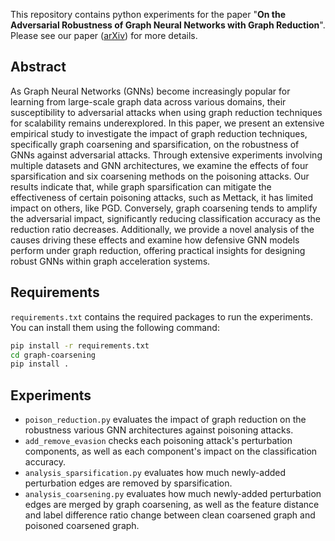 This repository contains python experiments for the paper "**On the Adversarial Robustness of Graph Neural Networks with Graph Reduction**". Please see our paper ([arXiv](https://arxiv.org/abs/2412.05883)) for more details.

## Abstract
As Graph Neural Networks (GNNs) become increasingly popular for learning from large-scale graph data across various domains, their susceptibility to adversarial attacks when using graph reduction techniques for scalability remains underexplored. In this paper, we present an extensive empirical study to investigate the impact of graph reduction techniques, specifically graph coarsening and sparsification, on the robustness of GNNs against adversarial attacks. Through extensive experiments involving multiple datasets and GNN architectures, we examine the effects of four sparsification and six coarsening methods on the poisoning attacks. Our results indicate that, while graph sparsification can mitigate the effectiveness of certain poisoning attacks, such as Mettack, it has limited impact on others, like PGD. Conversely, graph coarsening tends to amplify the adversarial impact, significantly reducing classification accuracy as the reduction ratio decreases. Additionally, we provide a novel analysis of the causes driving these effects and examine how defensive GNN models perform under graph reduction, offering practical insights for designing robust GNNs within graph acceleration systems.

## Requirements
`requirements.txt` contains the required packages to run the experiments. You can install them using the following command:

```bash
pip install -r requirements.txt
cd graph-coarsening
pip install .
```

## Experiments
* `poison_reduction.py` evaluates the impact of graph reduction on the robustness various GNN architectures against poisoning attacks.
* `add_remove_evasion` checks each poisoning attack's perturbation components, as well as each component's impact on the classification accuracy.
* `analysis_sparsification.py` evaluates how much newly-added perturbation edges are removed by sparsification.
* `analysis_coarsening.py` evaluates how much newly-added perturbation edges are merged by graph coarsening, as well as the feature distance and label difference ratio change between clean coarsened graph and poisoned coarsened graph.

